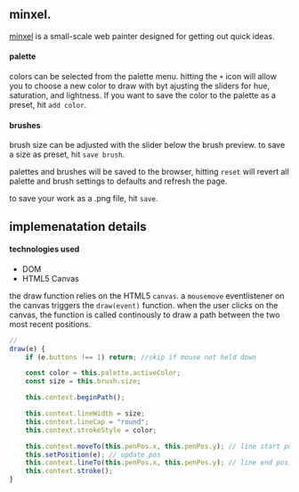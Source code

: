 ## minxel.

[minxel](https://cyan-oj.github.io/minxel/) is a small-scale web painter designed for getting out quick ideas.

#### palette
colors can be selected from the palette menu. hitting the `+` icon will allow you to choose a new color to draw with byt ajusting the sliders for hue, saturation, and lightness. If you want to save the color to the palette as a preset, hit `add color`.

#### brushes
brush size can be adjusted with the slider below the brush preview. to save a size as preset, hit `save brush`.

palettes and brushes will be saved to the browser, hitting `reset` will revert all palette and brush settings to defaults and refresh the page.

to save your work as a .png file, hit `save`.

## implemenatation details

#### technologies used
- DOM
- HTML5 Canvas

the draw function relies on the HTML5 `canvas`. a `mousemove` eventlistener on the canvas triggers the `draw(event)` function. when the user clicks on the canvas, the function is called continously to draw a path between the two most recent positions.

```javascript
// 
draw(e) {
	if (e.buttons !== 1) return; //skip if mouse not held down

	const color = this.palette.activeColor;
	const size = this.brush.size;

	this.context.beginPath();

	this.context.lineWidth = size;
	this.context.lineCap = "round";
	this.context.strokeStyle = color;

	this.context.moveTo(this.penPos.x, this.penPos.y); // line start position
	this.setPosition(e); // update pos
	this.context.lineTo(this.penPos.x, this.penPos.y); // line end position
	this.context.stroke(); 
}
```